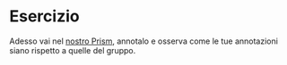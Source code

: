 # Esercizio

Adesso vai nel [nostro Prism](http://prism.scholarslab.org/prisms/f1df74da-a532-11ec-8103-005056b3784e/highlight?locale=en), annotalo e osserva come le tue annotazioni siano rispetto a quelle del gruppo.
